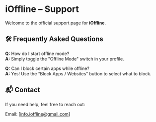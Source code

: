 # iOffline – Support

Welcome to the official support page for **iOffline**.

## 🛠️ Frequently Asked Questions

**Q:** How do I start offline mode?  
**A:** Simply toggle the "Offline Mode" switch in your profile.

**Q:** Can I block certain apps while offline?  
**A:** Yes! Use the “Block Apps / Websites” button to select what to block.

## 📬 Contact

If you need help, feel free to reach out:

Email: [info.ioffline@gmail.com]
